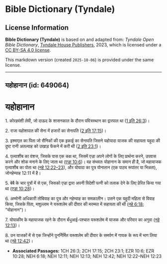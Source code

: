 # Bible Dictionary (Tyndale)

## License Information

**Bible Dictionary (Tyndale)** is based on and adapted from: _Tyndale Open Bible Dictionary_, [Tyndale House Publishers](https://tyndaleopenresources.com/), 2023, which is licensed under a [CC BY-SA 4.0 license](https://creativecommons.org/licenses/by-sa/4.0/legalcode.en).

This markdown version (created `2025-10-06`) is provided under the same license.



--------------------------------

## यहोहानान (id: 649064)

यहोहानान
========

1\. कोरहवंशी लेवी, जो दाऊद के शासनकाल के दौरान पवित्रस्थान का द्वारपाल था ([1 इति 26:3](https://ref.ly/1Chr26:3))।

2\. राजा यहोशापात की सेना में हजारों का सेनापति ([2 इति 17:15](https://ref.ly/2Chr17:15))।

3\. इश्माएल का पिता जो सैनिकों की एक इकाई का सेनापति जिसने यहोयादा याजक की सहायता यहूदा की दुष्ट रानी अतल्याह को उखाड़ फेंकने में करी थी ([2 इति 23:1](https://ref.ly/2Chr23:1))।

4\. एल्याशीब का वंशज, जिसके पास एक कक्ष था, जिसमें एज्रा अपने लोगों के लिए प्रार्थना करने, उपवास करने और शोक मनाने के लिए जाता था ([एज्रा 10:6](https://ref.ly/Ezra10:6))। वह संभवतः योहानान के समान ही है, जो महायाजक एल्याशीब का पोता था ([नहे 12:22–23](https://ref.ly/Neh12:22-Neh12:23)), और योयादा का पुत्र योनातान (एक पाठ्य रूपांतर या भिन्नता), जोनहेम्याह 12:11 में है।

5\. बेबै के चार पुत्रों में से एक, जिसको एज्रा द्वारा अपनी विदेशी पत्नी को तलाक देने के लिए प्रेरित किया गया था ([एज्रा 10:28](https://ref.ly/Ezra10:28))।

6\. अम्मोनी अधिकारी तोबियाह का पुत्र और नहेम्याह का समकालीन। उसने एक यहूदी महिला से विवाह किया, जिसके पिता, मशुल्लाम ने यरूशलेम की दीवार की मरम्मत में सहायता की थी ([नहे 6:18](https://ref.ly/Neh6:18); "योहानान")।

7\. योयाकीम के महायाजक रहने के दौरान बँधुआई\-पश्चात यरूशलेम में याजक और परिवार का अगुवा ([नहे 12:13](https://ref.ly/Neh12:13))।

8\. उन याजकों में से एक जिन्होंने पुनर्निर्मित यरूशलेम की दीवार के समर्पण में गायक के रूप में भाग लिया था ([नहे 12:42](https://ref.ly/Neh12:42))।

* **Associated Passages:** 1CH 26:3; 2CH 17:15; 2CH 23:1; EZR 10:6; EZR 10:28; NEH 6:18; NEH 12:11; NEH 12:13; NEH 12:42; NEH 12:22–NEH 12:23

